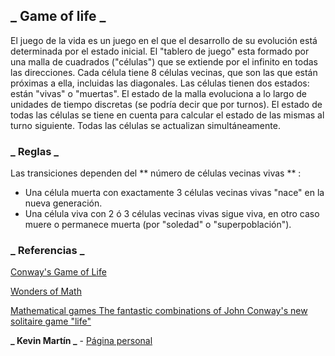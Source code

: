 ## _ Game of life _

El juego de la vida es un juego en el que el desarrollo de su evolución está determinada por el estado inicial. El "tablero de juego" esta formado por una malla de cuadrados ("células") que se extiende por el infinito en todas las direcciones. Cada célula tiene 8 células vecinas, que son las que están próximas a ella, incluidas las diagonales. Las células tienen dos estados: están "vivas" o "muertas". El estado de la malla evoluciona a lo largo de unidades de tiempo discretas (se podría decir que por turnos). El estado de todas las células se tiene en cuenta para calcular el estado de las mismas al turno siguiente. Todas las células se actualizan simultáneamente.

### _ Reglas _

Las transiciones dependen del ** número de células vecinas vivas ** :

* Una célula muerta con exactamente 3 células vecinas vivas "nace" en la nueva generación.
* Una célula viva con 2 ó 3 células vecinas vivas sigue viva, en otro caso muere o permanece muerta (por "soledad" o "superpoblación").

### _ Referencias _

[Conway's Game of Life](https://en.wikipedia.org/wiki/Conway%27s_Game_of_Life)

[Wonders of Math](http://www.math.com/students/wonders/life/life.html)

[Mathematical games The fantastic combinations of John Conway's new solitaire game "life"](http://www.ibiblio.org/lifepatterns/october1970.html)

**_ Kevin Martín _** - [Página personal](http://kevmch.github.io/)
